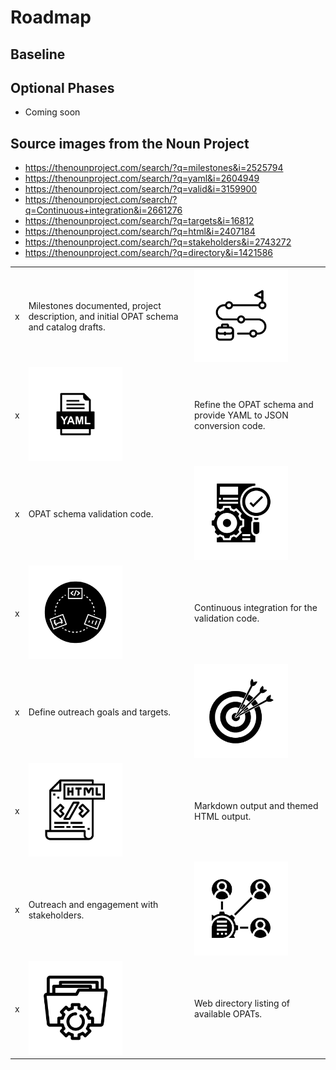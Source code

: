 # Roadmap

## Baseline

<table>
  <tr><td> x </td><td> Milestones documented, project description, and initial OPAT schema and catalog drafts. </td><td> <img src="/docs/images/noun_milestone_2525794.png" alt="Milestones" width="150"/> </td></tr>
  <tr><td> x </td><td> <img src="/docs/images/noun_yaml file document icon_2604949.png" alt="YAML File" width="150"/> </td><td> Refine the OPAT schema and provide YAML to JSON conversion code.  </td></tr>
  <tr><td> x </td><td> OPAT schema validation code. </td><td> <img src="/docs/images/noun_construct validity_3159900.png" alt="Validated File" width="150"/>  </td></tr>
  <tr><td> x </td><td> <img src="/docs/images/noun_continuous deployment_2661276.png" alt="Continuous Integreation" width="150"/> </td><td> Continuous integration for the validation code.  </td></tr>
  <tr><td> x </td><td> Define outreach goals and targets. </td><td> <img src="/docs/images/noun_Target_16812.png" alt="Targets" width="150"/>  </td></tr>
  <tr><td> x </td><td> <img src="/docs/images/noun_html_2407184.png" alt="Markdown" width="150"/> </td><td> Markdown output and themed HTML output.   </td></tr>
  <tr><td> x </td><td> Outreach and engagement with stakeholders. </td><td> <img src="/docs/images/noun_Stakeholders_2743272.png" alt="Stakeholders" width="150"/>  </td></tr>
  <tr><td> x </td><td> <img src="/docs/images/noun_directory_1421586.png" alt="Directory tool" width="150"/> </td><td> Web directory listing of available OPATs. </td></tr>

##  Optional Phases

- Coming soon


## Source images from the Noun Project
- https://thenounproject.com/search/?q=milestones&i=2525794
- https://thenounproject.com/search/?q=yaml&i=2604949
- https://thenounproject.com/search/?q=valid&i=3159900
- https://thenounproject.com/search/?q=Continuous+integration&i=2661276
- https://thenounproject.com/search/?q=targets&i=16812
- https://thenounproject.com/search/?q=html&i=2407184
- https://thenounproject.com/search/?q=stakeholders&i=2743272
- https://thenounproject.com/search/?q=directory&i=1421586
